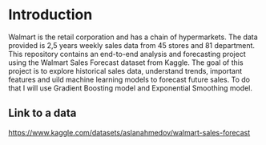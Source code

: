 # Introduction 
Walmart is the retail corporation and has a chain of hypermarkets. The data provided is 2,5 years weekly sales data from 45 stores and 81 department. This repository contains an end-to-end analysis and forecasting project using the Walmart Sales Forecast dataset from Kaggle. The goal of this project is to explore historical sales data, understand trends, important features and  uild machine learning models to forecast future sales.
To do that I will use Gradient Boosting model and Exponential Smoothing model.

## Link to a data
https://www.kaggle.com/datasets/aslanahmedov/walmart-sales-forecast
